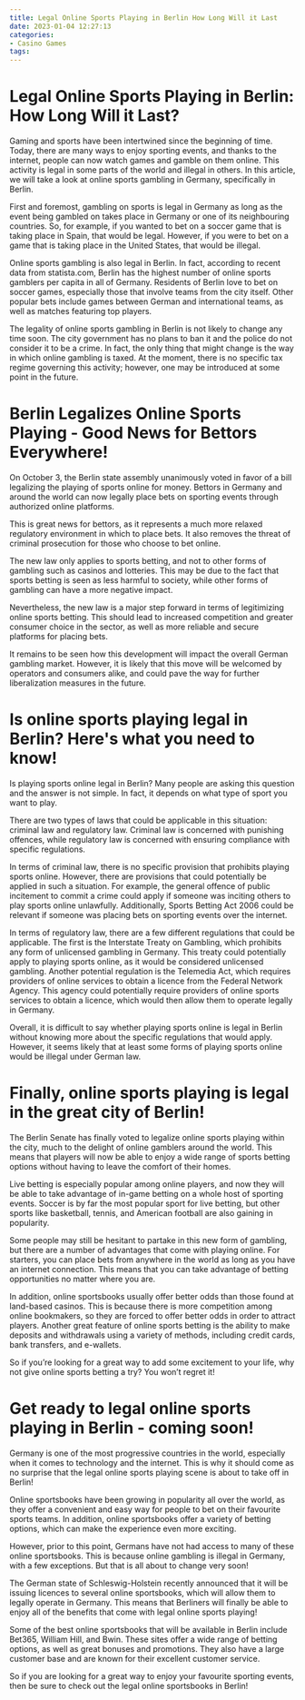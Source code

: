 ```yaml
---
title: Legal Online Sports Playing in Berlin How Long Will it Last
date: 2023-01-04 12:27:13
categories:
- Casino Games
tags:
---
```



#  Legal Online Sports Playing in Berlin: How Long Will it Last?

Gaming and sports have been intertwined since the beginning of time. Today, there are many ways to enjoy sporting events, and thanks to the internet, people can now watch games and gamble on them online. This activity is legal in some parts of the world and illegal in others. In this article, we will take a look at online sports gambling in Germany, specifically in Berlin.

First and foremost, gambling on sports is legal in Germany as long as the event being gambled on takes place in Germany or one of its neighbouring countries. So, for example, if you wanted to bet on a soccer game that is taking place in Spain, that would be legal. However, if you were to bet on a game that is taking place in the United States, that would be illegal.

Online sports gambling is also legal in Berlin. In fact, according to recent data from statista.com, Berlin has the highest number of online sports gamblers per capita in all of Germany. Residents of Berlin love to bet on soccer games, especially those that involve teams from the city itself. Other popular bets include games between German and international teams, as well as matches featuring top players.

The legality of online sports gambling in Berlin is not likely to change any time soon. The city government has no plans to ban it and the police do not consider it to be a crime. In fact, the only thing that might change is the way in which online gambling is taxed. At the moment, there is no specific tax regime governing this activity; however, one may be introduced at some point in the future.

#  Berlin Legalizes Online Sports Playing - Good News for Bettors Everywhere!

On October 3, the Berlin state assembly unanimously voted in favor of a bill legalizing the playing of sports online for money. Bettors in Germany and around the world can now legally place bets on sporting events through authorized online platforms.

This is great news for bettors, as it represents a much more relaxed regulatory environment in which to place bets. It also removes the threat of criminal prosecution for those who choose to bet online.

The new law only applies to sports betting, and not to other forms of gambling such as casinos and lotteries. This may be due to the fact that sports betting is seen as less harmful to society, while other forms of gambling can have a more negative impact.

Nevertheless, the new law is a major step forward in terms of legitimizing online sports betting. This should lead to increased competition and greater consumer choice in the sector, as well as more reliable and secure platforms for placing bets.

It remains to be seen how this development will impact the overall German gambling market. However, it is likely that this move will be welcomed by operators and consumers alike, and could pave the way for further liberalization measures in the future.

#  Is online sports playing legal in Berlin? Here's what you need to know!

Is playing sports online legal in Berlin?
Many people are asking this question and the answer is not simple. In fact, it depends on what type of sport you want to play.

There are two types of laws that could be applicable in this situation: criminal law and regulatory law. Criminal law is concerned with punishing offences, while regulatory law is concerned with ensuring compliance with specific regulations.

In terms of criminal law, there is no specific provision that prohibits playing sports online. However, there are provisions that could potentially be applied in such a situation. For example, the general offence of public incitement to commit a crime could apply if someone was inciting others to play sports online unlawfully. Additionally, Sports Betting Act 2006 could be relevant if someone was placing bets on sporting events over the internet.

In terms of regulatory law, there are a few different regulations that could be applicable. The first is the Interstate Treaty on Gambling, which prohibits any form of unlicensed gambling in Germany. This treaty could potentially apply to playing sports online, as it would be considered unlicensed gambling. Another potential regulation is the Telemedia Act, which requires providers of online services to obtain a licence from the Federal Network Agency. This agency could potentially require providers of online sports services to obtain a licence, which would then allow them to operate legally in Germany.

Overall, it is difficult to say whether playing sports online is legal in Berlin without knowing more about the specific regulations that would apply. However, it seems likely that at least some forms of playing sports online would be illegal under German law.

#  Finally, online sports playing is legal in the great city of Berlin!

The Berlin Senate has finally voted to legalize online sports playing within the city, much to the delight of online gamblers around the world. This means that players will now be able to enjoy a wide range of sports betting options without having to leave the comfort of their homes.

Live betting is especially popular among online players, and now they will be able to take advantage of in-game betting on a whole host of sporting events. Soccer is by far the most popular sport for live betting, but other sports like basketball, tennis, and American football are also gaining in popularity.

Some people may still be hesitant to partake in this new form of gambling, but there are a number of advantages that come with playing online. For starters, you can place bets from anywhere in the world as long as you have an internet connection. This means that you can take advantage of betting opportunities no matter where you are.

In addition, online sportsbooks usually offer better odds than those found at land-based casinos. This is because there is more competition among online bookmakers, so they are forced to offer better odds in order to attract players. Another great feature of online sports betting is the ability to make deposits and withdrawals using a variety of methods, including credit cards, bank transfers, and e-wallets.

So if you’re looking for a great way to add some excitement to your life, why not give online sports betting a try? You won’t regret it!

#  Get ready to legal online sports playing in Berlin - coming soon!

Germany is one of the most progressive countries in the world, especially when it comes to technology and the internet. This is why it should come as no surprise that the legal online sports playing scene is about to take off in Berlin!

Online sportsbooks have been growing in popularity all over the world, as they offer a convenient and easy way for people to bet on their favourite sports teams. In addition, online sportsbooks offer a variety of betting options, which can make the experience even more exciting.

However, prior to this point, Germans have not had access to many of these online sportsbooks. This is because online gambling is illegal in Germany, with a few exceptions. But that is all about to change very soon!

The German state of Schleswig-Holstein recently announced that it will be issuing licences to several online sportsbooks, which will allow them to legally operate in Germany. This means that Berliners will finally be able to enjoy all of the benefits that come with legal online sports playing!

Some of the best online sportsbooks that will be available in Berlin include Bet365, William Hill, and Bwin. These sites offer a wide range of betting options, as well as great bonuses and promotions. They also have a large customer base and are known for their excellent customer service.

So if you are looking for a great way to enjoy your favourite sporting events, then be sure to check out the legal online sportsbooks in Berlin!